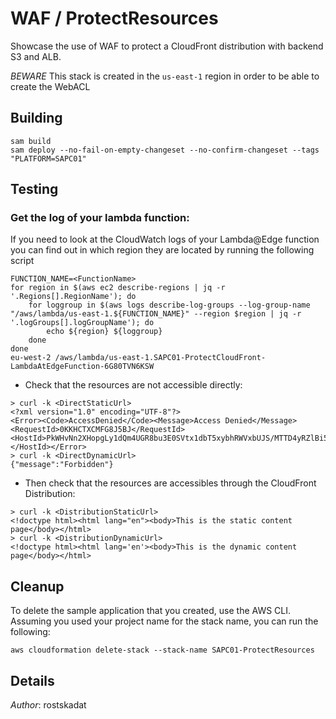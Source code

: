 # WAF / ProtectResources

Showcase the use of WAF to protect a CloudFront distribution with backend S3 and ALB.

*BEWARE* This stack is created in the `us-east-1` region in order to be able to create the WebACL

## Building

```shell
sam build 
sam deploy --no-fail-on-empty-changeset --no-confirm-changeset --tags "PLATFORM=SAPC01" 
``` 

## Testing

### Get the log of your lambda function:

If you need to look at the CloudWatch logs of your Lambda@Edge function you can find out in which region they are located by running the following script

```shell
FUNCTION_NAME=<FunctionName>
for region in $(aws ec2 describe-regions | jq -r '.Regions[].RegionName'); do 
    for loggroup in $(aws logs describe-log-groups --log-group-name "/aws/lambda/us-east-1.${FUNCTION_NAME}" --region $region | jq -r '.logGroups[].logGroupName'); do
        echo ${region} ${loggroup}
    done
done
eu-west-2 /aws/lambda/us-east-1.SAPC01-ProtectCloudFront-LambdaAtEdgeFunction-6G80TVN6KSW
```

* Check that the resources are not accessible directly:

```shell
> curl -k <DirectStaticUrl>
<?xml version="1.0" encoding="UTF-8"?>
<Error><Code>AccessDenied</Code><Message>Access Denied</Message><RequestId>0KKHCTXCMFG8J5BJ</RequestId><HostId>PkWHvNn2XHopgLy1dQm4UGR8bu3E0SVtx1dbT5xybhRWVxbUJS/MTTD4yRZlBi5iYoKDQyJYIok=</HostId></Error>
> curl -k <DirectDynamicUrl>
{"message":"Forbidden"}
```

* Then check that the resources are accessibles through the CloudFront Distribution:

```shell
> curl -k <DistributionStaticUrl>
<!doctype html><html lang="en"><body>This is the static content page</body></html>
> curl -k <DistributionDynamicUrl>
<!doctype html><html lang='en'><body>This is the dynamic content page</body></html>
```

## Cleanup

To delete the sample application that you created, use the AWS CLI. Assuming you used your project name for the stack name, you can run the following:

```shell
aws cloudformation delete-stack --stack-name SAPC01-ProtectResources
```

## Details

*Author*: rostskadat
